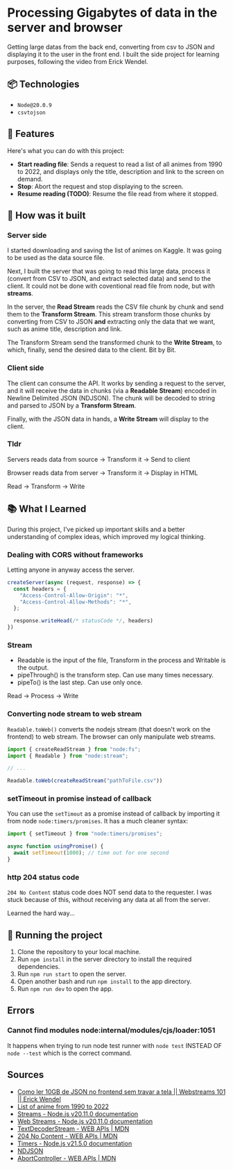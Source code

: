 # Processing Gigabytes of data in the server and browser

Getting large datas from the back end, converting from csv to JSON and displaying it to the user in the front end. I built the side project for learning purposes, following the video from Erick Wendel.

## 📦 Technologies

- `Node@20.0.9`
- `csvtojson`

## 🎈 Features

Here's what you can do with this project: 

- **Start reading file**: Sends a request to read a list of all animes from 1990 to 2022, and displays only the title, description and link to the screen on demand.
- **Stop**: Abort the request and stop displaying to the screen.
- **Resume reading (TODO)**: Resume the file read from where it stopped.

## 💭 How was it built

### Server side

I started downloading and saving the list of animes on Kaggle. It was going to be used as the data source file.

Next, I built the server that was going to read this large data, process it (convert from CSV to JSON, and extract selected data) and send to the client. It could not be done with coventional read file from node, but with **streams**.

In the server, the **Read Stream** reads the CSV file chunk by chunk and send them to the **Transform Stream**. This stream transform those chunks by converting
from CSV to JSON **and** extracting only the data that we want, such as anime title, description and link.

The Transform Stream send the transformed chunk to the **Write Stream**, to which, finally, send the desired data to the client. Bit by Bit.

### Client side

The client can consume the API. It works by sending a request to the server, and it will receive the data in chunks (via a **Readable Stream**) encoded in Newline Delimited JSON (NDJSON). The chunk will be decoded to string and parsed to JSON by a **Transform Stream**. 

Finally, with the JSON data in hands, a **Write Stream** will display to the client.

### Tldr

Servers reads data from source -> Transform it -> Send to client

Browser reads data from server -> Transform it -> Display in HTML

Read -> Transform -> Write

## 📚 What I Learned

During this project, I've picked up important skills and a better understanding of complex ideas, which improved my logical thinking.

### Dealing with CORS without frameworks

Letting anyone in anyway access the server.

```javascript
createServer(async (request, response) => {
  const headers = {
    "Access-Control-Allow-Origin": "*",
    "Access-Control-Allow-Methods": "*",
  };

  response.writeHead(/* statusCode */, headers)
})
```

### Stream

- Readable is the input of the file, Transform in the process and Writable is the output.
- pipeThrough() is the transform step. Can use many times necessary.
- pipeTo() is the last step. Can use only once.

Read -> Process -> Write

### Converting node stream to web stream

`Readable.toWeb()` converts the nodejs stream (that doesn't work on the frontend) to web stream. The browser can only manipulate web streams.

```javascript
import { createReadStream } from "node:fs";
import { Readable } from "node:stream";

// ...

Readable.toWeb(createReadStream("pathToFile.csv"))
```

### setTimeout in promise instead of callback

You can use the `setTimout` as a promise instead of callback by importing it from node `node:timers/promises`. It has a much cleaner syntax: 

```javascript
import { setTimeout } from "node:timers/promises";

async function usingPromise() {
  await setTimeout(1000); // time out for one second
}
```

### http 204 status code

`204 No Content` status code does NOT send data to the requester. I was stuck because of this, without receiving any data at all from the server. 

Learned the hard way...

## 🚦 Running the project

1. Clone the repository to your local machine.
2. Run `npm install` in the server directory to install the required dependencies.
3. Run `npm run start` to open the server.
4. Open another bash and run `npm install` to the app directory.
5. Run `npm run dev` to open the app. 

## Errors

### Cannot find modules node:internal/modules/cjs/loader:1051

It happens when trying to run node test runner with `node test` INSTEAD OF `node --test` which is the correct command.

## Sources

- [Como ler 10GB de JSON no frontend sem travar a tela || Webstreams 101 || Erick Wendel](https://www.youtube.com/watch?v=-IpRYbL4yMk)
- [List of anime from 1990 to 2022](https://www.kaggle.com/datasets/danielalbarracinm/list-of-anime-from-1990-to-2022?resource=download)
- [Streams - Node.js v20.11.0 documentation](https://nodejs.org/docs/latest-v20.x/api/stream.html)
- [Web Streams - Node.js v20.11.0 documentation](https://nodejs.org/docs/latest-v20.x/api/webstreams.html)
- [TextDecoderStream  - WEB APIs | MDN](https://developer.mozilla.org/en-US/docs/Web/API/TextDecoderStream)
- [204 No Content  - WEB APIs | MDN](https://developer.mozilla.org/pt-BR/docs/Web/HTTP/Status/204)
- [Timers - Node.js v21.5.0 documentation](https://nodejs.org/api/timers.html#timerspromisessettimeoutdelay-value-options)
- [NDJSON](https://ndjson.org/)
- [AbortController - WEB APIs | MDN](https://developer.mozilla.org/en-US/docs/Web/API/AbortController)